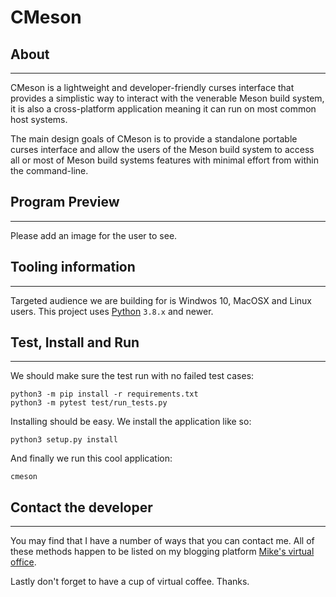 # CMeson

## About

* * *

CMeson is a lightweight and developer-friendly curses interface that
provides a simplistic way to interact with the venerable Meson build
system, it is also a cross-platform application meaning it can run
on most common host systems.

The main design goals of CMeson is to provide a standalone portable
curses interface and allow the users of the Meson build system to
access all or most of Meson build systems features with minimal effort
from within the command-line.

## Program Preview

* * *

Please add an image for the user to see.

## Tooling information

* * *

Targeted audience we are building for is Windwos 10, MacOSX and Linux
users. This project uses [Python](https://www.python.org/) `3.8.x` and newer.

## Test, Install and Run

* * *

We should make sure the test run with no failed test cases:

```console
python3 -m pip install -r requirements.txt
python3 -m pytest test/run_tests.py
```

Installing should be easy. We install the application like so:

```console
python3 setup.py install
```

And finally we run this cool application:

```console
cmeson
```

## Contact the developer

* * *

You may find that I have a number of ways that you can contact
me. All of these methods happen to be listed on my blogging platform
[Mike's virtual office](https://michaelbrockus.home.blog/contact/).

Lastly don't forget to have a cup of virtual coffee. Thanks.
